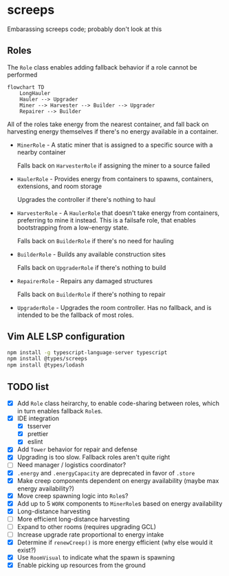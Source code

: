 # screeps

Embarassing screeps code; probably don't look at this

## Roles

The `Role` class enables adding fallback behavior if a role cannot be performed

```mermaid
flowchart TD
    LongHauler
    Hauler --> Upgrader
    Miner --> Harvester --> Builder --> Upgrader
    Repairer --> Builder
```

All of the roles take energy from the nearest container, and fall back on harvesting energy
themselves if there's no energy available in a container.

* `MinerRole` - A static miner that is assigned to a specific source with a nearby container

  Falls back on `HarvesterRole` if assigning the miner to a source failed
* `HaulerRole` - Provides energy from containers to spawns, containers, extensions, and room storage

  Upgrades the controller if there's nothing to haul
* `HarvesterRole` - A `HaulerRole` that doesn't take energy from containers, preferring to mine it
  instead. This is a failsafe role, that enables bootstrapping from a low-energy state.

  Falls back on `BuilderRole` if there's no need for hauling
* `BuilderRole` - Builds any available construction sites

  Falls back on `UpgraderRole` if there's nothing to build
* `RepairerRole` - Repairs any damaged structures

  Falls back on `BuilderRole` if there's nothing to repair
* `UpgraderRole` - Upgrades the room controller. Has no fallback, and is intended to be the fallback
  of most roles.

## Vim ALE LSP configuration

```sh
npm install -g typescript-language-server typescript
npm install @types/screeps
npm install @types/lodash
```

## TODO list

* [x] Add `Role` class heirarchy, to enable code-sharing between roles, which in turn enables
      fallback `Role`s.
* [x] IDE integration
  * [x] tsserver
  * [x] prettier
  * [x] eslint
* [x] Add `Tower` behavior for repair and defense
* [x] Upgrading is too slow. Fallback roles aren't quite right
* [ ] Need manager / logistics coordinator?
* [x] `.energy` and `.energyCapacity` are deprecated in favor of `.store`
* [x] Make creep components dependent on energy availability (maybe max energy availability?)
* [x] Move creep spawning logic into `Role`s?
* [x] Add up to 5 `WORK` components to `MinerRole`s based on energy availability
* [x] Long-distance harvesting
* [ ] More efficient long-distance harvesting
* [ ] Expand to other rooms (requires upgrading GCL)
* [ ] Increase upgrade rate proportional to energy intake
* [x] Determine if `renewCreep()` is more energy efficient (why else would it exist?)
* [x] Use `RoomVisual` to indicate what the spawn is spawning
* [x] Enable picking up resources from the ground
